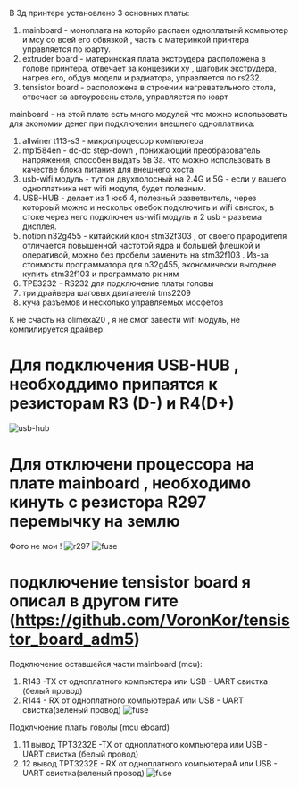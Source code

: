 В 3д принтере установлено 3 основных платы:
1) mainboard - моноплата на которйо распаен одноплатынй компьютер и мсу со всей его обвязкой , часть с материнкой принтера управляется по юарту.
2) extruder board - материнская плата экструдера расположена в голове принтера, отвечает за концевики xy , шаговик экструдера, нагрев его, обдув модели и радиатора, управляется по rs232.
3) tensistor board - расположена в строении нагревательного стола, отвечает за автоуровень стола, управляется по юарт


mainboard - на этой плате есть много модулей что можно использовать для экономии денег при подключении внешнего одноплатника:
1) allwiner t113-s3 - микропроцессор компьютера
2) mp1584en - dc-dc step-down , понижающий преобразователь напряжения, способен выдать 5в 3а. что можно использовать в качестве блока питания для внешнего хоста
3) usb-wifi модуль - тут он двухполосный на 2.4G и 5G - если у вашего одноплатника нет wifi модуля, будет полезным.
4) USB-HUB - делает из 1 юсб 4, полезный разветвитель, через котороый можно и нескольк овебок подключить и wifi свисток, в стоке через него подключен us-wifi модуль и 2 usb - разъема дисплея.
5) notion n32g455 - китайский клон stm32f303 ,  от своего прародителя отличается повышенной частотой ядра и большей флешкой и оперативой, можно без пробелм заменить на  stm32f103 . Из-за стоимости программатора для n32g455, экономически выгоднее купить stm32f103  и программато рк ним
6) TPE3232 - RS232  для подключение платы головы
7) три драйвера шаговых двигатеелй tms2209
8) куча разъемов и несколько управляемых мосфетов


К не счасть на olimexa20 , я не смог завести wifi модуль, не компилируется драйвер.
# Для подключения USB-HUB , необходдимо припаятся к резисторам R3 (D-) и R4(D+)
![usb-hub](https://i.ibb.co/p1j7bWz/photo-2024-11-06-21-22-18.jpg)
# Для отключени процессора на плате mainboard , необходимо кинуть с резистора R297 перемычку на землю
Фото не мои !
![r297](https://i.ibb.co/9YbVZsz/302020547-0fbe2005-98d2-40fd-9680-3af80fbdd664.png)
![fuse](https://i.ibb.co/5Kt6CqG/302020560-d15508b5-2179-4b3f-8807-48be5b0bd5b8.png)

# подключение tensistor board я описал в другом гите (https://github.com/VoronKor/tensistor_board_adm5)

Подключение оставшейся части mainboard (mcu):
1) R143 -TX от одноплатного компьютера или USB - UART свистка (белый провод)
2) R144 - RX от одноплатного компьютераА или USB - UART свистка(зеленый провод)
![fuse](https://i.ibb.co/5Kt6CqG/302020560-d15508b5-2179-4b3f-8807-48be5b0bd5b8.png)

Подклчюение платы говолы (mcu eboard)
1) 11 вывод TPT3232E -TX от одноплатного компьютера или USB - UART свистка (белый провод)
2) 12 вывод TPT3232E - RX от одноплатного компьютераА или USB - UART свистка(зеленый провод)
![fuse](https://i.ibb.co/5Kt6CqG/302020560-d15508b5-2179-4b3f-8807-48be5b0bd5b8.png)
